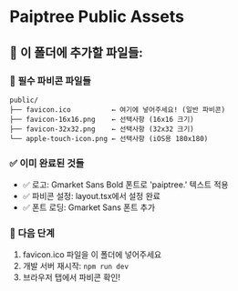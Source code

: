 # Paiptree Public Assets

## 📁 이 폴더에 추가할 파일들:

### 🚀 **필수 파비콘 파일들**
```
public/
├── favicon.ico          ← 여기에 넣어주세요! (일반 파비콘)
├── favicon-16x16.png    ← 선택사항 (16x16 크기)
├── favicon-32x32.png    ← 선택사항 (32x32 크기)
└── apple-touch-icon.png ← 선택사항 (iOS용 180x180)
```

### ✅ **이미 완료된 것들**
- ✅ 로고: Gmarket Sans Bold 폰트로 'paiptree.' 텍스트 적용
- ✅ 파비콘 설정: layout.tsx에서 설정 완료
- ✅ 폰트 로딩: Gmarket Sans 폰트 추가

### 🎯 **다음 단계**
1. favicon.ico 파일을 이 폴더에 넣어주세요
2. 개발 서버 재시작: `npm run dev`
3. 브라우저 탭에서 파비콘 확인!
